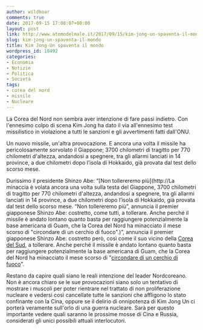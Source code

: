 ```yaml
---
author: wildboar
comments: true
date: 2017-09-15 17:08:07+00:00
layout: post
link: http://www.atomodelmale.it/2017/09/15/kim-jong-un-spaventa-il-mondo/
slug: kim-jong-un-spaventa-il-mondo
title: Kim Jong-Un spaventa il mondo
wordpress_id: 18492
categories:
- Economia
- Notizie
- Politica
- Società
tags:
- corea del nord
- missile
- Nucleare
---
```


La Corea del Nord non sembra aver intenzione di fare passi indietro. Con l'ennesimo colpo di scena Kim Jong ha dato il via all'ennesimo test missilistico in violazione a tutti le sanzioni e gli avvertimenti fatti dall'ONU.

Un nuovo missile, un'altra provocazione. E ancora una volta il missile ha pericolosamente sorvolato il Giappone; 3700 chilometri di tragitto per 770 chilometri d'altezza, andandosi a spegnere, tra gli allarmi lanciati in 14 province, a due chilometri dopo l’isola di Hokkaido, già provata dal test dello scorso mese.

Durissimo il presidente Shinzo Abe: “[Non tollereremo più](http://La minaccia è volata ancora una volta sulla testa del Giappone, 3700 chilometri di tragitto per 770 chilometri d'altezza, andandosi a spegnere, tra gli allarmi lanciati in 14 province, a due chilometri dopo l’isola di Hokkaido, già provata dal test dello scorso mese. “Non tollereremo più”, annuncia il premier giapponese Shinzo Abe: costretto, come tutti, a tollerare. Anche perché il missile è andato lontano quanto basta per raggiungere potenzialmente la base americana di Guam, che la Corea del Nord ha minacciato il mese scorso di "circondare di un cerchio di fuoco".)”, annuncia il premier giapponese Shinzo Abe: costretto però, così come il suo vicino della [Corea del Sud](http://www.tgcom24.mediaset.it/mondo/corea-del-nord-lanciato-nuovo-missile-ha-sorvolato-l-isola-di-hokkaido_3094645-201702a.shtml), a tollerare. Anche perché il missile è andato lontano quanto basta per raggiungere potenzialmente la base americana di Guam, che la Corea del Nord ha minacciato il mese scorso di "[circondare di un cerchio di fuoco](http://www.ansa.it/sito/notizie/mondo/asia/2017/09/15/corea-del-nord-lancia-nuovo-missile-intercontinentale_8a523b7e-1b9e-40ed-addf-3fa3b2ac602f.html)".

Restano da capire quali siano le reali intenzione del leader Nordcoreano. Non è ancora chiaro se le sue provocazioni siano solo un tentativo di mostrare i muscoli per poter rientrare nel trattato di non proliferazione nucleare e vedersi così cancellate tutte le sanzioni che affligono lo stato confinante con la Cina, oppure se il delirio di onnipotenza di Kim Jong Un ci porterà veramente sull'orlo di una guerra nucleare. Sarà per questo importante vedere quali saranno le prossime mosse di Cina e Russia, considerati gli unici possibili attuali interlocutori.
